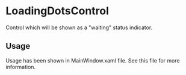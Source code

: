 # LoadingDotsControl
Control which will be shown as a "waiting" status indicator.

## Usage
Usage has been shown in MainWindow.xaml file. See this file for more information.
